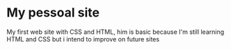 # My pessoal site
My first web site with CSS and HTML, him is basic because I'm still learning HTML and CSS but i intend to improve on future sites
